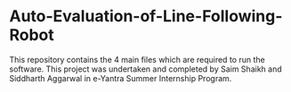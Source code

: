 # Auto-Evaluation-of-Line-Following-Robot
This repository contains the 4 main files which are required to run the software. This project was undertaken and completed by Saim Shaikh and Siddharth Aggarwal in e-Yantra Summer Internship Program.
